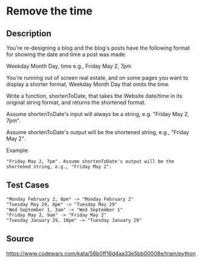 # Remove the time

## Description 

You're re-designing a blog and the blog's posts have the following format for showing the date and time a post was made:

Weekday Month Day, time e.g., Friday May 2, 7pm

You're running out of screen real estate, and on some pages you want to display a shorter format, Weekday Month Day that omits the time.

Write a function, shortenToDate, that takes the Website date/time in its original string format, and returns the shortened format.

Assume shortenToDate's input will always be a string, e.g. "Friday May 2, 7pm". 

Assume shortenToDate's output will be the shortened string, e.g., "Friday May 2".

Example: 

    "Friday May 2, 7pm". Assume shortenToDate's output will be the shortened string, e.g., "Friday May 2".

## Test Cases

    "Monday February 2, 8pm" -> "Monday February 2"
    "Tuesday May 29, 8pm" -> "Tuesday May 29"
    "Wed September 1, 3am" -> "Wed September 1"
    "Friday May 2, 9am" -> "Friday May 2"
    "Tuesday January 29, 10pm" -> "Tuesday January 29"

## Source
https://www.codewars.com/kata/56b0ff16d4aa33e5bb00008e/train/python
